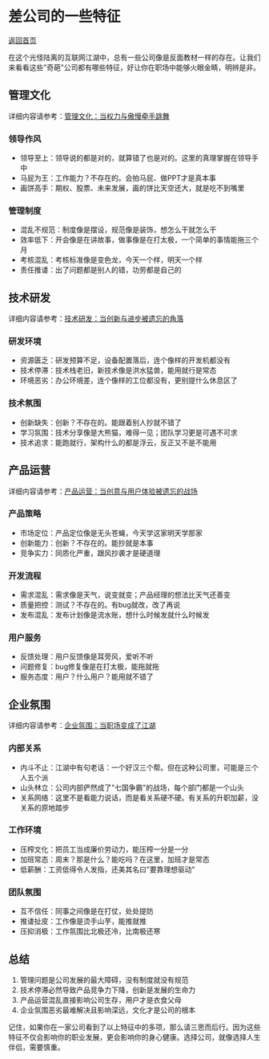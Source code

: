 # 差公司的一些特征

[返回首页](../README.md)

在这个光怪陆离的互联网江湖中，总有一些公司像是反面教材一样的存在。让我们来看看这些"奇葩"公司都有哪些特征，好让你在职场中能够火眼金睛，明辨是非。

## 管理文化

详细内容请参考：[管理文化：当权力与傲慢牵手跳舞](./management-culture.md)

### 领导作风
- 领导至上：领导说的都是对的，就算错了也是对的。这里的真理掌握在领导手中
- 马屁为王：工作能力？不存在的。会拍马屁、做PPT才是真本事
- 画饼高手：期权、股票、未来发展，画的饼比天空还大，就是吃不到嘴里

### 管理制度
- 混乱不规范：制度像是摆设，规范像是装饰，想怎么干就怎么干
- 效率低下：开会像是在讲故事，做事像是在打太极，一个简单的事情能拖三个月
- 考核混乱：考核标准像是变色龙，今天一个样，明天一个样
- 责任推诿：出了问题都是别人的错，功劳都是自己的

## 技术研发

详细内容请参考：[技术研发：当创新与进步被遗忘的角落](./tech-development.md)

### 研发环境
- 资源匮乏：研发预算不足，设备配置落后，连个像样的开发机都没有
- 技术停滞：技术栈老旧，新技术像是洪水猛兽，能用就行是常态
- 环境恶劣：办公环境差，连个像样的工位都没有，更别提什么休息区了

### 技术氛围
- 创新缺失：创新？不存在的。能跟着别人抄就不错了
- 学习氛围：技术分享像是大熊猫，难得一见；团队学习更是可遇不可求
- 技术追求：能跑就行，架构什么的都是浮云，反正又不是不能用

## 产品运营

详细内容请参考：[产品运营：当创意与用户体验被遗忘的战场](./product-operation.md)

### 产品策略
- 市场定位：产品定位像是无头苍蝇，今天学这家明天学那家
- 创新能力：创新？不存在的。能抄就是本事
- 竞争实力：同质化严重，跟风抄袭才是硬道理

### 开发流程
- 需求混乱：需求像是天气，说变就变；产品经理的想法比天气还善变
- 质量把控：测试？不存在的。有bug就改，改了再说
- 发布混乱：发布计划像是流水账，想什么时候发就什么时候发

### 用户服务
- 反馈处理：用户反馈像是耳旁风，爱听不听
- 问题修复：bug修复像是在打太极，能拖就拖
- 服务态度：用户？什么用户？能用就不错了

## 企业氛围

详细内容请参考：[企业氛围：当职场变成了江湖](./company-atmosphere.md)

### 内部关系
- 内斗不止：江湖中有句老话：一个好汉三个帮。但在这种公司里，可能是三个人五个派
- 山头林立：公司内部俨然成了"七国争霸"的战场，每个部门都是一个山头
- 关系网络：这里不是看能力说话，而是看关系硬不硬。有关系的升职加薪，没关系的原地踏步

### 工作环境
- 压榨文化：把员工当成廉价劳动力，能压榨一分是一分
- 加班常态：周末？那是什么？能吃吗？在这里，加班才是常态
- 低薪酬：工资低得令人发指，还美其名曰"要靠理想驱动"

### 团队氛围
- 互不信任：同事之间像是在打仗，处处提防
- 推诿扯皮：工作像是烫手山芋，能推就推
- 压抑消极：工作氛围比北极还冷，比南极还寒

## 总结

1. 管理问题是公司发展的最大障碍，没有制度就没有规范
2. 技术停滞必然导致产品竞争力下降，创新是发展的生命力
3. 产品运营混乱直接影响公司生存，用户才是衣食父母
4. 企业氛围恶劣最难解决且影响深远，文化才是公司的根本

记住，如果你在一家公司看到了以上特征中的多项，那么请三思而后行。因为这些特征不仅会影响你的职业发展，更会影响你的身心健康。选择公司，就像选择人生伴侣，需要慎重。
